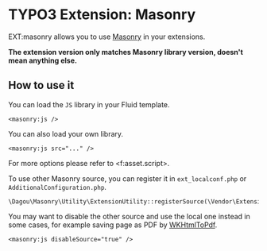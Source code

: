 # TYPO3 Extension: Masonry

EXT:masonry allows you to use [Masonry](https://masonry.desandro.com/) in your extensions.

**The extension version only matches Masonry library version, doesn't mean anything else.**

## How to use it
You can load the `JS` library in your Fluid template.

	<masonry:js />

You can also load your own library.

    <masonry:js src="..." />

For more options please refer to &lt;f:asset.script&gt;.

To use other Masonry source, you can register it in `ext_localconf.php` or `AdditionalConfiguration.php`.

    \Dagou\Masonry\Utility\ExtensionUtility::registerSource(\Vendor\Extension\Source::class);

You may want to disable the other source and use the local one instead in some cases, for example saving page as PDF by [WKHtmlToPdf](https://wkhtmltopdf.org/).

    <masonry:js disableSource="true" />